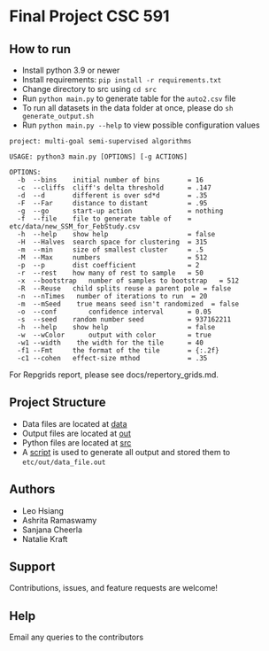 # Final Project CSC 591

## How to run

* Install python 3.9 or newer
* Install requirements: `pip install -r requirements.txt`
* Change directory to src using `cd src`
* Run `python main.py` to generate table for the `auto2.csv` file
* To run all datasets in the data folder at once, please do `sh generate_output.sh`
* Run `python main.py --help` to view possible configuration values

```
project: multi-goal semi-supervised algorithms

USAGE: python3 main.py [OPTIONS] [-g ACTIONS]
  
OPTIONS:
  -b  --bins    initial number of bins       = 16
  -c  --cliffs  cliff's delta threshold      = .147
  -d  --d       different is over sd*d       = .35
  -F  --Far     distance to distant          = .95
  -g  --go      start-up action              = nothing
  -f  --file    file to generate table of    = etc/data/new_SSM_for_FebStudy.csv
  -h  --help    show help                    = false
  -H  --Halves  search space for clustering  = 315
  -m  --min     size of smallest cluster     = .5
  -M  --Max     numbers                      = 512
  -p  --p       dist coefficient             = 2
  -r  --rest    how many of rest to sample   = 50
  -x  --bootstrap   number of samples to bootstrap   = 512
  -R  --Reuse   child splits reuse a parent pole = false
  -n  --nTimes   number of iterations to run  = 20
  -m  --mSeed    true means seed isn't randomized  = false
  -o  --conf        confidence interval      = 0.05
  -s  --seed    random number seed           = 937162211
  -h  --help    show help                    = false
  -w  --wColor      output with color        = true
  -w1 --width    the width for the tile      = 40
  -f1 --Fmt     the format of the tile       = {:.2f}
  -c1 --cohen   effect-size mthod            = .35
```


For Repgrids report, please see docs/repertory_grids.md.

## Project Structure

- Data files are located at [data](https://github.com/nakraft/exploreASE/tree/main/etc/data)
- Output files are located at [out](https://github.com/nakraft/exploreASE/tree/main/etc/out)
- Python files are located at [src](https://github.com/nakraft/exploreASE/tree/main/src)
- A [script](generate_out.sh) is used to generate all output and stored them to `etc/out/data_file.out`
    

## Authors 

- Leo Hsiang
- Ashrita Ramaswamy
- Sanjana Cheerla	
- Natalie Kraft

##  Support

Contributions, issues, and feature requests are welcome!

## Help

Email any queries to the contributors
